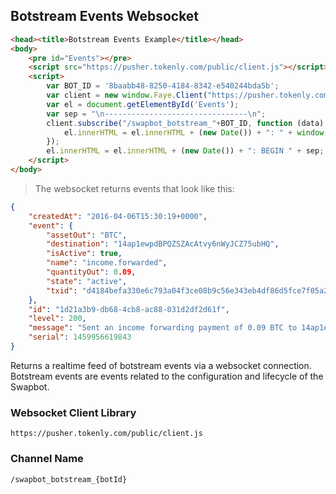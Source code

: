 ## Botstream Events Websocket

```html
<head><title>Botstream Events Example</title></head>
<body>
    <pre id="Events"></pre>
    <script src="https://pusher.tokenly.com/public/client.js"></script>
    <script>
        var BOT_ID = '8baabb48-8250-4184-8342-e540244bda5b';
        var client = new window.Faye.Client("https://pusher.tokenly.com/public");
        var el = document.getElementById('Events');
        var sep = "\n--------------------------------\n";
        client.subscribe("/swapbot_botstream_"+BOT_ID, function (data) {
            el.innerHTML = el.innerHTML + (new Date()) + ": " + window.JSON.stringify(data) + sep;
        });
        el.innerHTML = el.innerHTML + (new Date()) + ": BEGIN " + sep;
    </script>
</body>
```

> The websocket returns events that look like this:

```json
{
    "createdAt": "2016-04-06T15:30:19+0000",
    "event": {
        "assetOut": "BTC",
        "destination": "14ap1ewpdBPQZSZAcAtvy6nWyJCZ75ubHQ",
        "isActive": true,
        "name": "income.forwarded",
        "quantityOut": 0.09,
        "state": "active",
        "txid": "d4184befa330e6c793a04f3ce08b9c56e343eb4df86d5fce7f05a28616de8334"
    },
    "id": "1d21a3b9-db68-4cb8-ac88-031d2df2d61f",
    "level": 200,
    "message": "Sent an income forwarding payment of 0.09 BTC to 14ap1ewpdBPQZSZAcAtvy6nWyJCZ75ubHQ with transaction ID d4184befa330e6c793a04f3ce08b9c56e343eb4df86d5fce7f05a28616de8334.",
    "serial": 1459956619843
}
```


Returns a realtime feed of botstream events via a websocket connection.  Botstream events are events related to the configuration and lifecycle of the Swapbot.

### Websocket Client Library

`https://pusher.tokenly.com/public/client.js`

### Channel Name

`/swapbot_botstream_{botId}`
